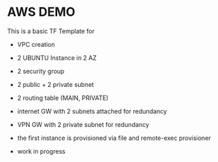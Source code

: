 # AWS DEMO
This is a basic TF Template for 
 - VPC creation 
 - 2 UBUNTU Instance in 2 AZ 
 - 2 security group 
 - 2 public + 2 private subnet
 - 2 routing table (MAIN, PRIVATE)
 - internet GW with 2 subnets attached for redundancy
 - VPN GW with 2 private subnet for redundancy
 - the first instance is provisioned via file and remote-exec provisioner

- work in progress
